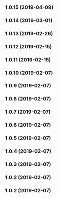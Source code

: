 <a name="1.0.15"></a>
### 1.0.15 (2019-04-09)


<a name="1.0.14"></a>
### 1.0.14 (2019-03-01)


<a name="1.0.13"></a>
### 1.0.13 (2019-02-26)


<a name="1.0.12"></a>
### 1.0.12 (2019-02-15)


<a name="1.0.11"></a>
### 1.0.11 (2019-02-15)


<a name="1.0.10"></a>
### 1.0.10 (2019-02-07)


<a name="1.0.9"></a>
### 1.0.9 (2019-02-07)


<a name="1.0.8"></a>
### 1.0.8 (2019-02-07)


<a name="1.0.7"></a>
### 1.0.7 (2019-02-07)


<a name="1.0.6"></a>
### 1.0.6 (2019-02-07)


<a name="1.0.5"></a>
### 1.0.5 (2019-02-07)


<a name="1.0.4"></a>
### 1.0.4 (2019-02-07)


<a name="1.0.3"></a>
### 1.0.3 (2019-02-07)


<a name="1.0.2"></a>
### 1.0.2 (2019-02-07)


<a name="1.0.2"></a>
### 1.0.2 (2019-02-07)

